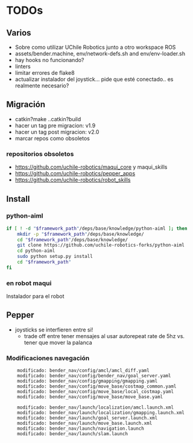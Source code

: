 
# TODOs

## Varios

* Sobre como utilizar UChile Robotics junto a otro workspace ROS
* assets/bender.machine, env/network-defs.sh and env/env-loader.sh
* hay hooks no funcionando?
* linters
* limitar errores de flake8
* actualizar instalador del joystick... pide que esté conectado.. es realmente necesario?

##  Migración

* catkin?make ..catkin?build
* hacer un tag pre migracion: v1.9
* hacer un tag post migracion: v2.0
* marcar repos como obsoletos


### repositorios obsoletos

* https://github.com/uchile-robotics/maqui_core y maqui_skills
* https://github.com/uchile-robotics/pepper_apps
* https://github.com/uchile-robotics/robot_skills


## Install

### python-aiml

```bash
if [ ! -d "$framework_path"/deps/base/knowledge/python-aiml ]; then
	mkdir -p "$framework_path"/deps/base/knowledge/
	cd "$framework_path"/deps/base/knowledge/
	git clone https://github.com/uchile-robotics-forks/python-aiml
	cd python-aiml
	sudo python setup.py install
	cd "$framework_path"
fi
```

### en robot maqui

Instalador para el robot


## Pepper


* joysticks se interfieren entre si!
    * trade off entre tener mensajes al usar autorepeat rate de 5hz vs. tener que mover la palanca

###  Modificaciones navegación

```
    modificado: bender_nav/config/amcl/amcl_diff.yaml
    modificado: bender_nav/config/bender_nav/goal_server.yaml
    modificado: bender_nav/config/gmapping/gmapping.yaml
    modificado: bender_nav/config/move_base/costmap_common.yaml
    modificado: bender_nav/config/move_base/local_costmap.yaml
    modificado: bender_nav/config/move_base/move_base.yaml
    
    modificado: bender_nav/launch/localization/amcl.launch.xml
    modificado: bender_nav/launch/localization/gmapping.launch.xml
    modificado: bender_nav/launch/goal_server.launch.xml
    modificado: bender_nav/launch/move_base.launch.xml
    modificado: bender_nav/launch/navigation.launch
    modificado: bender_nav/launch/slam.launch
```

